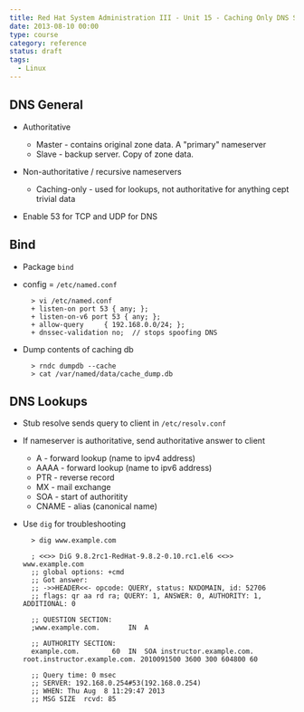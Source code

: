 ```yaml
---
title: Red Hat System Administration III - Unit 15 - Caching Only DNS Server
date: 2013-08-10 00:00
type: course
category: reference
status: draft
tags:
  - Linux
---
```


## DNS General

* Authoritative
    * Master - contains original zone data. A "primary" nameserver
    * Slave - backup server. Copy of zone data.

* Non-authoritative / recursive nameservers
    * Caching-only - used for lookups, not authoritative for anything cept trivial data

* Enable 53 for TCP and UDP for DNS

## Bind

* Package `bind`

* config = `/etc/named.conf`

        > vi /etc/named.conf
        + listen-on port 53 { any; };
        + listen-on-v6 port 53 { any; };
        + allow-query     { 192.168.0.0/24; };
        + dnssec-validation no;  // stops spoofing DNS

* Dump contents of caching db

        > rndc dumpdb --cache
        > cat /var/named/data/cache_dump.db

## DNS Lookups

* Stub resolve sends query to client in ```/etc/resolv.conf```

* If nameserver is authoritative, send authoritative answer to client

    * A - forward lookup (name to ipv4 address)
    * AAAA - forward lookup (name to ipv6 address)
    * PTR - reverse record
    * MX - mail exchange
    * SOA - start of authoritity
    * CNAME - alias (canonical name)

* Use ```dig``` for troubleshooting

        > dig www.example.com

        ; <<>> DiG 9.8.2rc1-RedHat-9.8.2-0.10.rc1.el6 <<>> www.example.com
        ;; global options: +cmd
        ;; Got answer:
        ;; ->>HEADER<<- opcode: QUERY, status: NXDOMAIN, id: 52706
        ;; flags: qr aa rd ra; QUERY: 1, ANSWER: 0, AUTHORITY: 1, ADDITIONAL: 0

        ;; QUESTION SECTION:
        ;www.example.com.       IN  A

        ;; AUTHORITY SECTION:
        example.com.        60  IN  SOA instructor.example.com. root.instructor.example.com. 2010091500 3600 300 604800 60

        ;; Query time: 0 msec
        ;; SERVER: 192.168.0.254#53(192.168.0.254)
        ;; WHEN: Thu Aug  8 11:29:47 2013
        ;; MSG SIZE  rcvd: 85
